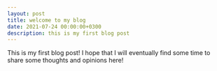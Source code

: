 ```yaml
---
layout: post
title: welcome to my blog
date: 2021-07-24 00:00:00+0300
description: this is my first blog post
---
```

This is my first blog post! I hope that I will eventually find some time to share some thoughts and opinions here!
